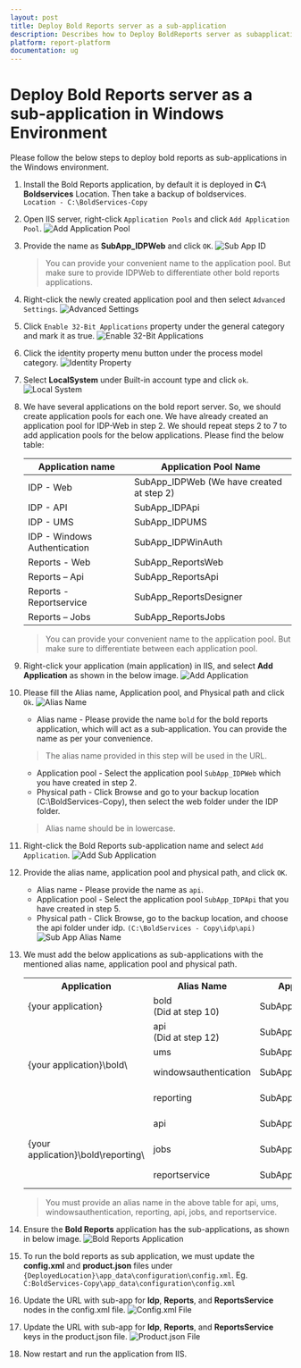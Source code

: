 ```yaml
---
layout: post
title: Deploy Bold Reports server as a sub-application
description: Describes how to Deploy BoldReports server as subapplication in windows Environment with the Bold Reports Enterprise Edition.
platform: report-platform
documentation: ug
---
```


# Deploy Bold Reports server as a sub-application in Windows Environment

Please follow the below steps to deploy bold reports as sub-applications in the Windows environment.

1. Install the Bold Reports application, by default it is deployed in **C:\ Boldservices** Location. Then take a backup of boldservices.
<br>`Location - C:\BoldServices-Copy`</br>

2. Open IIS server, right-click `Application Pools` and click `Add Application Pool`.
   ![Add Application Pool](/static/assets/on-premise/images/how-to/subapplication-in-windows/add-application-pool.png)

3. Provide the name as **SubApp_IDPWeb** and click `OK`.
   ![Sub App ID](/static/assets/on-premise/images/how-to/subapplication-in-windows/sub-app-id.png)
   > You can provide your convenient name to the application pool. But make sure to provide IDPWeb to differentiate other bold reports applications.

4. Right-click the newly created application pool and then select `Advanced Settings`.
   ![Advanced Settings](/static/assets/on-premise/images/how-to/subapplication-in-windows/advanced-settings.png)

5. Click `Enable 32-Bit Applications` property under the general category and mark it as true.
   ![Enable 32-Bit Applications](/static/assets/on-premise/images/how-to/subapplication-in-windows/enable-applications.png)

6. Click the identity property menu button under the process model category.
   ![Identity Property](/static/assets/on-premise/images/how-to/subapplication-in-windows/identity-property.png)

7. Select **LocalSystem** under Built-in account type and click `ok`.
   ![Local System](/static/assets/on-premise/images/how-to/subapplication-in-windows/local-system.png)

8. We have several applications on the bold report server. So, we should create application pools for each one. We have already created an application pool for IDP-Web in step 2. We should repeat steps 2 to 7 to add application pools for the below applications. Please find the below table:

   | Application name | Application Pool Name |
   | ---------------- | --------------------- |
   | IDP - Web | SubApp_IDPWeb (We have created at step 2) |
   | IDP - API | SubApp_IDPApi |
   | IDP - UMS | SubApp_IDPUMS |
   | IDP - Windows Authentication | SubApp_IDPWinAuth |
   | Reports - Web | SubApp_ReportsWeb |
   | Reports – Api | SubApp_ReportsApi |
   | Reports - Reportservice | SubApp_ReportsDesigner |
   | Reports – Jobs | SubApp_ReportsJobs |
   > You can provide your convenient name to the application pool. But make sure to differentiate between each application pool.

9. Right-click your application (main application) in IIS, and select **Add Application** as shown in the below image.
   ![Add Application](/static/assets/on-premise/images/how-to/subapplication-in-windows/add-main-application.png)

10. Please fill the Alias name, Application pool, and Physical path and click `Ok`.
    ![Alias Name](/static/assets/on-premise/images/how-to/subapplication-in-windows/alias-name.png)
    * Alias name - Please provide the name `bold` for the bold reports application, which will act as a sub-application. You can provide the name as per your convenience.
    > The alias name provided in this step will be used in the URL.
    * Application pool - Select the application pool `SubApp_IDPWeb` which you have created in step 2.
    * Physical path - Click Browse and go to your backup location (C:\BoldServices-Copy), then select the web folder under the IDP folder.
    > Alias name should be in lowercase.

11. Right-click the Bold Reports sub-application name and select `Add Application`.
    ![Add Sub Application](/static/assets/on-premise/images/how-to/subapplication-in-windows/add-sub-application.png)

12. Provide the alias name, application pool and physical path, and click `OK`.
    * Alias name - Please provide the name as `api`.
    * Application pool - Select the application pool `SubApp_IDPApi` that you have created in step 5.
    * Physical path - Click Browse, go to the backup location, and choose the api folder under idp.
    `(C:\BoldServices - Copy\idp\api)`
    ![Sub App Alias Name](/static/assets/on-premise/images/how-to/subapplication-in-windows/sub-app-alias-name.png)

13. We must add the below applications as sub-applications with the mentioned alias name, application pool and physical path.

    <table>
     <tr>
     <th>Application</th>
     <th>Alias Name</th>
     <th>Application Pool</th>
     <th>Physical path</th>
     <th>Example</th>
     </tr>
     <tr>
     <td>{your application}</td>
     <td>bold <br> (Did at step 10)</td>
     <td>SubApp_IDPWeb</td>
     <td>{Deployed location}\idp\web</td>
     <td>C:\BoldServices - Copy\idp\web</td>
     </tr>
     <tr>
     <td rowspan="4">{your application}\bold\</td>
     <td>api <br> (Did at step 12) </br></td>
     <td>SubApp_IDPApi</td>
     <td>{Deployed location}\idp\api</td>
     <td>C:\BoldServices - Copy\idp\api</td>
     </tr>
     <tr>
     <td>ums</td>
     <td>SubApp_IDPUMS</td>
     <td>{Deployed location}\idp\ums</td>
     <td>C:\BoldServices - Copy\idp\ums</td>
     </tr>
     <tr>
     <td>windowsauthentication</td>
     <td>SubApp_IDPWinAuth</td>
     <td>{Deployed location}\idp\winauth</td>
     <td>C:\BoldServices - Copy\idp\windowsauthentication</td>
     </tr>
     <tr>
     <td>reporting</td>
     <td>SubApp_ReportsWeb</td>
     <td>{Deployed location}\reporting\web</td>
     <td>C:\BoldServices - Copy\reporting\web</td>
     </tr>
     <tr>
     <td rowspan="3">{your application}\bold\reporting\</td>
     <td>api</td>
     <td>SubApp_ReportsApi</td>
     <td>{Deployed location}\reporting\api</td>
     <td>C:\BoldServices - Copy\reporting\api</td>
     </tr>
     <tr>
     <td>jobs</td>
     <td>SubApp_ReportsJobs</td>
     <td>{Deployed location}\reporting\jobs</td>
     <td>C:\BoldServices - Copy\reporting\jobs</td>
     </tr>
     <tr>
     <td>reportservice</td>
     <td>SubApp_ReportsDesigner</td>
     <td>{Deployed location}\reporting\reportservice</td>
     <td>C:\BoldServices - Copy\reporting\reportservice</td>
     </tr>
    </table>

    > You must provide an alias name in the above table for api, ums, windowsauthentication, reporting, api, jobs, and reportservice.

14. Ensure the **Bold Reports** application has the sub-applications, as shown in below image.
    ![Bold Reports Application](/static/assets/on-premise/images/how-to/subapplication-in-windows/boldreports-application.png)

15. To run the bold reports as sub application, we must update the **config.xml** and **product.json** files under `{DeployedLocation}\app_data\configuration\config.xml`.
    Eg. `C:BoldServices-Copy\app_data\configuration\config.xml`

16. Update the URL with sub-app for **Idp**, **Reports**, and **ReportsService** nodes in the config.xml file.
    ![Config.xml File](/static/assets/on-premise/images/how-to/subapplication-in-windows/config-xml-file.png)

17. Update the URL with sub-app for **Idp**, **Reports**, and **ReportsService** keys in the product.json file.
    ![Product.json File](/static/assets/on-premise/images/how-to/subapplication-in-windows/product-json-file.png)

18. Now restart and run the application from IIS.
